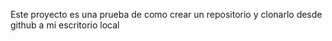 
Este proyecto es una prueba de como crear un repositorio y clonarlo desde github a mi escritorio local

